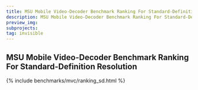 ```yaml
---
title: MSU Mobile Video-Decoder Benchmark Ranking For Standard-Definition Resolution
description: MSU Mobile Video-Decoder Benchmark Ranking For Standard-Definition Resolution
preview_img:
subprojects:
tag: invisible
---
```


<link rel="stylesheet" href="/assets/css/benchmarks/style.css">
<script src="https://code.highcharts.com/highcharts.js"></script>
<script src="https://code.highcharts.com/modules/exporting.js"></script>
<script src="https://code.highcharts.com/modules/export-data.js"></script>
<script src="https://code.highcharts.com/modules/accessibility.js"></script>
<script src="https://ajax.googleapis.com/ajax/libs/jquery/1.8.2/jquery.min.js"></script>
<script src="https://code.highcharts.com/highcharts-more.js"></script>
<link rel="stylesheet" type="text/css" href="https://cdn.datatables.net/1.10.22/css/jquery.dataTables.css">
<script type="text/javascript" charset="utf8"
   src="https://cdn.datatables.net/1.10.22/js/jquery.dataTables.js"></script>
<script type="text/javascript"  src="https://ajax.googleapis.com/ajax/libs/jquery/3.5.1/jquery.min.js"></script>

## MSU Mobile Video-Decoder Benchmark Ranking For Standard-Definition Resolution
<div id="buttons"></div>
<script>
	__set_menu_buttons([
	['Home', '/benchmarks/mobile-video-codec-benchmark.html'],
	['Benchmarking Methodology','/benchmarks/mobile-video-codec-benchmark-methodology.html'], 
	['Mobile Video Codec Ranking', '/benchmarks/mobile-video-codec-benchmark.html#ranking'], 
	['How to Benchmark New Device', '/benchmarks/mobile-video-codec-benchmark.html#how_to_benchmark'],
    ['Cite Us', '/benchmarks/mobile-video-codec-benchmark.html#cite'],
    ['Contact us', '/benchmarks/mobile-video-codec-benchmark.html#contacts']
	], 'Home')
</script>

<div class="current_content" markdown="1">

{% include benchmarks/mvc/ranking_sd.html %}

</div>

